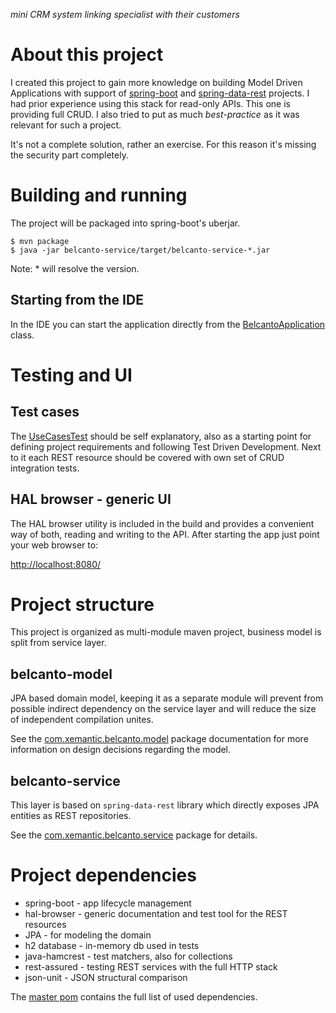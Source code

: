 *mini CRM system linking specialist with their customers*

# About this project

I created this project to gain more knowledge on building
Model Driven Applications with support of [spring-boot](https://projects.spring.io/spring-boot/)
and [spring-data-rest](http://projects.spring.io/spring-data-rest/) projects.
I had prior experience using this stack for read-only APIs. This one is providing
full CRUD. I also tried to put as much *best-practice* as it was relevant for such
a project.

It's not a complete solution, rather an exercise. For this reason it's missing the
security part completely.

# Building and running
 
The project will be packaged into spring-boot's uberjar.

    $ mvn package
    $ java -jar belcanto-service/target/belcanto-service-*.jar

Note: * will resolve the version.

## Starting from the IDE

In the IDE you can start the application directly from the
[BelcantoApplication](belcanto-service/src/main/java/com/xemantic/belcanto/service/BelcantoApplication.java)
class.

# Testing and UI

## Test cases

The [UseCasesTest](belcanto-service/src/test/groovy/com/xemantic/belcanto/service/UseCasesTest.groovy)
should be self explanatory, also as a starting point for defining project requirements
and following Test Driven Development. Next to it each REST resource should be covered
with own set of CRUD integration tests.

## HAL browser - generic UI

The HAL browser utility is included in the build and provides a convenient way
of both, reading and writing to the API. After starting the app just point your
web browser to:

[http://localhost:8080/](http://localhost:8080/)

# Project structure

This project is organized as multi-module maven project, business model
is split from service layer.

## belcanto-model

JPA based domain model, keeping it as a separate module
will prevent from possible indirect dependency on the
service layer and will reduce the size of independent compilation unites.

See the
[com.xemantic.belcanto.model](belcanto-model/src/main/java/com/xemantic/belcanto/model)
package documentation for more information on design decisions regarding the model.

## belcanto-service

This layer is based on `spring-data-rest` library which
directly exposes JPA entities as REST repositories.

See the
[com.xemantic.belcanto.service](belcanto-service/src/main/java/com/xemantic/belcanto/service)
package for details.

# Project dependencies

* spring-boot - app lifecycle management 
* hal-browser - generic documentation and test tool for the REST resources
* JPA - for modeling the domain
* h2 database - in-memory db used in tests 
* java-hamcrest - test matchers, also for collections
* rest-assured - testing REST services with the full HTTP stack
* json-unit - JSON structural comparison

The [master pom](pom.xml) contains the full list of used dependencies.
